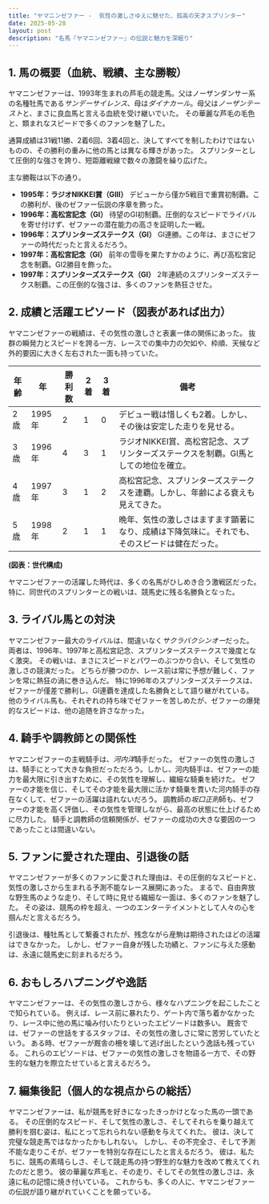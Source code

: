 ```yaml
---
title: "ヤマニンゼファー -  気性の激しさゆえに魅せた、孤高の天才スプリンター"
date: 2025-05-28
layout: post
description: "名馬『ヤマニンゼファー』の伝説と魅力を深堀り"
---
```


## 1. 馬の概要（血統、戦績、主な勝鞍）

ヤマニンゼファーは、1993年生まれの芦毛の競走馬。父はノーザンダンサー系の名種牡馬である*サンデーサイレンス*、母は*ダイナカール*。母父は*ノーザンテースト*と、まさに良血馬と言える血統を受け継いでいた。  その華麗な芦毛の毛色と、類まれなスピードで多くのファンを魅了した。

通算成績は31戦11勝、2着6回、3着4回と、決してすべてを制したわけではないものの、その勝利の重みに他の馬とは異なる輝きがあった。  スプリンターとして圧倒的な強さを誇り、短距離戦線で数々の激闘を繰り広げた。

主な勝鞍は以下の通り。

* **1995年：ラジオNIKKEI賞（GIII）**  デビューから僅か5戦目で重賞初制覇。この勝利が、後のゼファー伝説の序章を飾った。
* **1996年：高松宮記念（GI）**  待望のGI初制覇。圧倒的なスピードでライバルを寄せ付けず、ゼファーの潜在能力の高さを証明した一戦。
* **1996年：スプリンターズステークス（GI）**  GI連勝。この年は、まさにゼファーの時代だったと言えるだろう。
* **1997年：高松宮記念（GI）**  前年の雪辱を果たすかのように、再び高松宮記念を制覇。GI2勝目を飾った。
* **1997年：スプリンターズステークス（GI）**  2年連続のスプリンターズステークス制覇。この圧倒的な強さは、多くのファンを熱狂させた。


## 2. 成績と活躍エピソード（図表があれば出力）

ヤマニンゼファーの戦績は、その気性の激しさと表裏一体の関係にあった。  抜群の瞬発力とスピードを誇る一方、レースでの集中力の欠如や、枠順、天候など外的要因に大きく左右された一面も持っていた。

| 年齢 | 年     | 勝利数 | 2着 | 3着 | 備考                                                                     |
|------|--------|---------|-----|-----|-----------------------------------------------------------------------------|
| 2歳   | 1995年 | 2       | 1   | 0   | デビュー戦は惜しくも2着。しかし、その後は安定した走りを見せる。                             |
| 3歳   | 1996年 | 4       | 3   | 1   | ラジオNIKKEI賞、高松宮記念、スプリンターズステークスを制覇。GI馬としての地位を確立。         |
| 4歳   | 1997年 | 3       | 1   | 2   | 高松宮記念、スプリンターズステークスを連覇。しかし、年齢による衰えも見えてきた。               |
| 5歳   | 1998年 | 2       | 1   | 1   | 晩年、気性の激しさはますます顕著になり、成績は下降気味に。それでも、そのスピードは健在だった。 |


**(図表：世代構成)**

ヤマニンゼファーの活躍した時代は、多くの名馬がひしめき合う激戦区だった。特に、同世代のスプリンターとの戦いは、競馬史に残る名勝負となった。


## 3. ライバル馬との対決

ヤマニンゼファー最大のライバルは、間違いなく*サクラバクシンオー*だった。  両者は、1996年、1997年と高松宮記念、スプリンターズステークスで幾度となく激突。  その戦いは、まさにスピードとパワーのぶつかり合い、そして気性の激しさの競演だった。  どちらが勝つのか、レース前は常に予想が難しく、ファンを常に熱狂の渦に巻き込んだ。  特に1996年のスプリンターズステークスは、ゼファーが僅差で勝利し、GI連覇を達成した名勝負として語り継がれている。  他のライバル馬も、それぞれの持ち味でゼファーを苦しめたが、ゼファーの爆発的なスピードは、他の追随を許さなかった。


## 4. 騎手や調教師との関係性

ヤマニンゼファーの主戦騎手は、*河内洋*騎手だった。  ゼファーの気性の激しさは、騎手にとって大きな負担だっただろう。しかし、河内騎手は、ゼファーの能力を最大限に引き出すために、その気性を理解し、繊細な騎乗を続けた。  ゼファーの才能を信じ、そしてその才能を最大限に活かす騎乗を貫いた河内騎手の存在なくして、ゼファーの活躍は語れないだろう。  調教師の*坂口正則*師も、ゼファーの才能を高く評価し、その気性を管理しながら、最高の状態に仕上げるために尽力した。  騎手と調教師の信頼関係が、ゼファーの成功の大きな要因の一つであったことは間違いない。


## 5. ファンに愛された理由、引退後の話

ヤマニンゼファーが多くのファンに愛された理由は、その圧倒的なスピードと、気性の激しさから生まれる予測不能なレース展開にあった。  まるで、自由奔放な野生馬のような走り、そして時に見せる繊細な一面は、多くのファンを魅了した。  その姿は、競馬の枠を超え、一つのエンターテイメントとして人々の心を掴んだと言えるだろう。

引退後は、種牡馬として繋養されたが、残念ながら産駒は期待されたほどの活躍はできなかった。  しかし、ゼファー自身が残した功績と、ファンに与えた感動は、永遠に競馬史に刻まれるだろう。


## 6. おもしろハプニングや逸話

ヤマニンゼファーは、その気性の激しさから、様々なハプニングを起こしたことで知られている。  例えば、レース前に暴れたり、ゲート内で落ち着かなかったり、レース中に他の馬に噛み付いたりといったエピソードは数多い。  厩舎では、ゼファーの世話をするスタッフは、その気性の激しさに常に苦労していたという。  ある時、ゼファーが厩舎の柵を壊して逃げ出したという逸話も残っている。  これらのエピソードは、ゼファーの気性の激しさを物語る一方で、その野生的な魅力を際立たせていると言えるだろう。


## 7. 編集後記（個人的な視点からの総括）

ヤマニンゼファーは、私が競馬を好きになったきっかけとなった馬の一頭である。  その圧倒的なスピード、そして気性の激しさ、そしてそれらを乗り越えて勝利を掴む姿は、私にとって忘れられない感動を与えてくれた。  彼は、決して完璧な競走馬ではなかったかもしれない。  しかし、その不完全さ、そして予測不能な走りこそが、ゼファーを特別な存在にしたと言えるだろう。  彼は、私たちに、競馬の素晴らしさ、そして競走馬の持つ野生的な魅力を改めて教えてくれたのだと思う。  彼の華麗な芦毛と、その走り、そしてその気性の激しさは、永遠に私の記憶に焼き付いている。  これからも、多くの人に、ヤマニンゼファーの伝説が語り継がれていくことを願っている。
